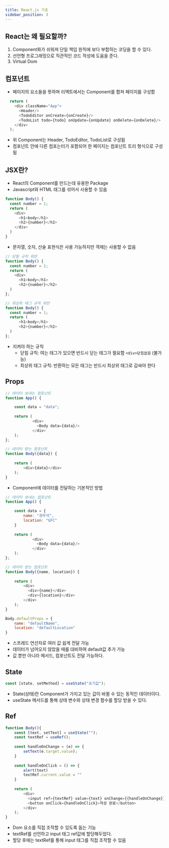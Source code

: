 ```yaml
---
title: React.js 기초
sidebar_position: 3
---
```

## React는 왜 필요할까?
1. Component화가 쉬워져 단일 책임 원칙에 보다 부합하는 코딩을 할 수 있다.
2. 선언형 프로그래밍으로 직관적인 코드 작성에 도움을 준다.
3. Virtual Dom


## 컴포넌트
- 페이지의 요소들을 뜻하며 리액트에서는 Component를 합쳐 페이지를 구성함
```javascript
  return (
    <div className="App">
      <Header/>
      <TodoEditor onCreate={onCreate}/>
      <TodoList todo={todo} onUpdate={onUpdate} onDelete={onDelete}/>
    </div>
  );
```
- 위 Component는 Header, TodoEditor, TodoList로 구성됨
- 컴포넌트 안에 다른 컴포는터가 포함되어 한 페이지는 컴포넌트 트리 형식으로 구성됨


## JSX란?
- React의 Component를 만드는데 유용한 Package
- Javascript와 HTML 태그를 섞어서 사용할 수 있음
```javascript
function Body() {
  const number = 1;
  return (
    <div>
      <h1>body</h1>
      <h2>{number}</h2>
    </div>
  )
}
```
- 문자열, 숫자, 산술 표현식은 사용 가능하지만 객체는 사용할 수 없음
```javascript
// 닫힘 규칙 위반
function Body() {
  const number = 1;
  return (
    <div>
      <h1>body</h1>
      <h2>{number}</h2>
  )
};
```
```javascript
// 최상위 태그 규칙 위반
function Body() {
  const number = 1;
  return (
      <h1>body</h1>
      <h2>{number}</h2>
  )
};
```
- 지켜야 하는 규칙
  - 닫힘 규칙: 여는 태그가 있으면 반드시 닫는 태그가 필요함 `<div>닫힘없음` (불가능)
  - 최상위 태그 규칙: 반환하는 모든 태그는 반드시 최상위 태그로 감싸야 한다

## Props
```javascript
// 데이터 보내는 컴포넌트
function App() {

    const data = "data";
    
    return (
            <div>
              <Body data={data}/>
            </div>
    );
};

// 데이터 받는 컴포넌트
function Body({data}) {
    
    return (
        <div>{data}</div>
    );
}
```
- Component에 데이터를 전달하는 기본적인 방법

```javascript
// 데이터 보내는 컴포넌트
function App() {

    const data = {
        name: "권우석",
        location: "GFC"
    }
    
    return (
            <div>
              <Body data={data}/>
            </div>
    );
};

// 데이터 받는 컴포넌트
function Body({name, location}) {
    
    return (
        <div>
          <div>{name}</div>
          <div>{location}</div>
        </div>
    );
}

Body.defaultProps = {
    name: "defaultName",
    location: "defaultLocation"
}
```
- 스프레드 연산자로 여러 값 쉽게 전달 가능
- 데이터가 넘어오지 않았을 때를 대비하여 default값 추가 가능
- 값 뿐만 아니라 메서드, 컴포넌트도 전달 가능하다.


## State
```javascript
const [state, setMethod] = useState("초기값");
```
- State(상태)란 Component가 가지고 있는 값이 바뀔 수 있는 동적인 데이터이다.
- useState 메서드를 통해 상태 변수와 상태 변경 함수를 할당 받을 수 있다.


## Ref
```javascript
function Body(){
    const [text, setText] = useState("");
    const textRef = useRef();
    
    const handleOnChange = (e) => {
        setText(e.target.value);
    }
    
    const handleOnClick = () => {
        alert(text)
        textRef.current.value = ""
    }
    
    return (
        <div>
          <input ref={textRef} value={text} onChange={{handleOnChange}} />
          <button onClick={handleOnClick}>작성 완료</button>
        </div>
    );
}
```
- Dom 요소를 직접 조작할 수 있도록 돕는 기능
- textRef를 선언하고 input 태그 ref값에 할당해두었다.
- 할당 후에는 textRef를 통해 input 태그를 직접 조작할 수 있음